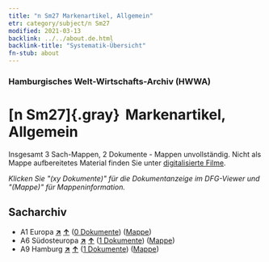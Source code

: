 ```yaml
---
title: "n Sm27 Markenartikel, Allgemein"
etr: category/subject/n Sm27
modified: 2021-03-13
backlink: ../../about.de.html
backlink-title: "Systematik-Übersicht"
fn-stub: about
---
```


### Hamburgisches Welt-Wirtschafts-Archiv (HWWA)
# [n Sm27]{.gray}&#8201; Markenartikel, Allgemein&#160; 




Insgesamt 3 Sach-Mappen, 2 Dokumente - Mappen unvollständig.
Nicht als Mappe aufbereitetes Material finden Sie unter [digitalisierte Filme](/film/h1_sh).

_Klicken Sie "(xy Dokumente)" für die Dokumentanzeige im DFG-Viewer und "(Mappe)" für Mappeninformation._

## Sacharchiv



- A1 Europa [**&nearr;**](../../../geo/i/140892/about.de.html "Europa (alle Mappen)") [**&uarr;**](../../../geo/about.de.html#A1 "Ländersystematik") (<a href="https://pm20.zbw.eu/dfgview/sh/140892,145822" title="über: Europa : Markenartikel, Allgemein" target="_blank">0 Dokumente</a>) ([Mappe](http://purl.org/pressemappe20/folder/sh/140892,145822))
- A6 Südosteuropa [**&nearr;**](../../../geo/i/140900/about.de.html "Südosteuropa (alle Mappen)") [**&uarr;**](../../../geo/about.de.html#A6 "Ländersystematik") (<a href="https://pm20.zbw.eu/dfgview/sh/140900,145822" title="über: Südosteuropa : Markenartikel, Allgemein" target="_blank">1 Dokumente</a>) ([Mappe](http://purl.org/pressemappe20/folder/sh/140900,145822))
- A9 Hamburg [**&nearr;**](../../../geo/i/140905/about.de.html "Hamburg (alle Mappen)") [**&uarr;**](../../../geo/about.de.html#A9 "Ländersystematik") (<a href="https://pm20.zbw.eu/dfgview/sh/140905,145822" title="über: Hamburg : Markenartikel, Allgemein" target="_blank">1 Dokumente</a>) ([Mappe](http://purl.org/pressemappe20/folder/sh/140905,145822))


